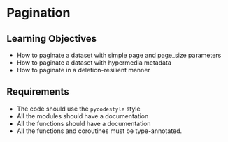 # Pagination

## Learning Objectives

- How to paginate a dataset with simple page and page_size parameters
- How to paginate a dataset with hypermedia metadata
- How to paginate in a deletion-resilient manner

## Requirements

- The code should use the `pycodestyle` style
- All the modules should have a documentation
- All the functions should have a documentation
- All the functions and coroutines must be type-annotated.
